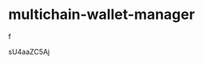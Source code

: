 # multichain-wallet-manager
f





























































sU4aaZC5Aj
